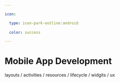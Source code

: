 ```yaml
---

icon: 

  type: icon-park-outline:android
  
  color: success

---
```


# Mobile App Development

layouts / activities / resources / lifecycle / widgits / ux